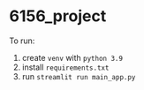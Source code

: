 # 6156_project
To run:
1. create ```venv``` with ```python 3.9```
2. install ```requirements.txt```
3. run ```streamlit run main_app.py```